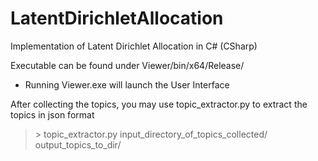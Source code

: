 LatentDirichletAllocation
=========================

Implementation of Latent Dirichlet Allocation in C# (CSharp)

Executable can be found under Viewer/bin/x64/Release/
* Running Viewer.exe will launch the User Interface

After collecting the topics, you may use topic_extractor.py to extract the topics in json format
  
  >\> topic_extractor.py input_directory_of_topics_collected/ output_topics_to_dir/
